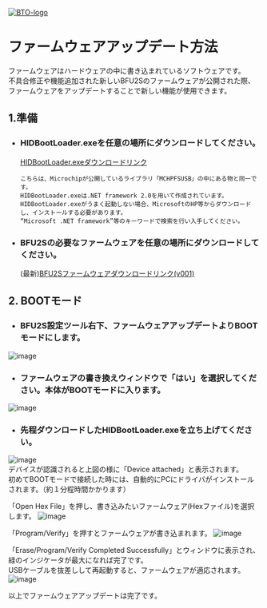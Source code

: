 [![BTO-logo](https://bit-trade-one.co.jp/wp/wp-content/uploads/2022/05/logo.png)](https://bit-trade-one.co.jp/)
# ファームウェアアップデート方法
ファームウェアはハードウェアの中に書き込まれているソフトウェアです。  
不具合修正や機能追加された新しいBFU2Sのファームウェアが公開された際、  
ファームウェアをアップデートすることで新しい機能が使用できます。  

## 1.準備
- ### HIDBootLoader.exeを任意の場所にダウンロードしてください。
   [HIDBootLoader.exeダウンロードリンク](https://github.com/bit-trade-one/BFU2S-USBDualConnectCustomKeypad/raw/master/Firmware/HIDBootLoader.exe) 

   ```
   こちらは、Microchipが公開しているライブラリ「MCHPFSUSB」の中にある物と同一です。  
   HIDBootLoader.exeは.NET framework 2.0を用いて作成されています。
   HIDBootLoader.exeがうまく起動しない場合、MicrosoftのHP等からダウンロードし、インストールする必要があります。
   “Microsoft .NET framework”等のキーワードで検索を行い入手してください。
   ```
- ### BFU2Sの必要なファームウェアを任意の場所にダウンロードしてください。
   (最新)[BFU2Sファームウェアダウンロードリンク(v001)](https://github.com/bit-trade-one/BFU2S-USBDualConnectCustomKeypad/raw/master/Firmware/BFU2S_v001full.zip)
  
## 2. BOOTモード
- ### BFU2S設定ツール右下、ファームウェアアップデートよりBOOTモードにします。
![image](https://user-images.githubusercontent.com/85532743/169973945-58bb5562-a946-4bd4-a594-c87b252aa4d1.png)  

- ### ファームウェアの書き換えウィンドウで「はい」を選択してください。本体がBOOTモードに入ります。  
![image](https://user-images.githubusercontent.com/85532743/169974361-e444d12f-f16a-44c8-b4d0-2254f0bf1330.png)  

- ### 先程ダウンロードしたHIDBootLoader.exeを立ち上げてください。  
 ![image](https://user-images.githubusercontent.com/85532743/169975152-20120bc4-86d2-4408-8ef2-771e46ad56bd.png)  
 デバイスが認識されると上図の様に「Device attached」と表示されます。  
 初めてBOOTモードで接続した時には、自動的にPCにドライバがインストールされます。（約１分程時間かかります） 
   
 
 「Open Hex File」を押し、書き込みたいファームウェア(Hexファイル)を選択します。
 ![image](https://user-images.githubusercontent.com/85532743/169975424-6d0913f8-7b8a-43fa-84dc-eec7b0a77bd0.png)  

「Program/Verify」を押すとファームウェアが書き込まれます。
![image](https://user-images.githubusercontent.com/85532743/169975956-b5d252c5-158b-45fe-b4ad-20486a0c2c2f.png)  

「Erase/Program/Verify Completed Successfully」とウィンドウに表示され、緑のインジケータが最大になれば完了です。  
USBケーブルを抜差しして再起動すると、ファームウェアが適応されます。
![image](https://user-images.githubusercontent.com/85532743/169977504-b4b4a0e0-5e7d-43fa-a13c-f173bf783330.png)

以上でファームウェアアップデートは完了です。


